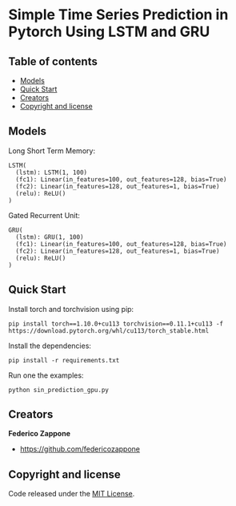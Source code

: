 # Simple Time Series Prediction in Pytorch Using LSTM and GRU

## Table of contents

- [Models](#models)
- [Quick Start](#quick-start)
- [Creators](#creators)
- [Copyright and license](#copyright-and-license)

## Models

Long Short Term Memory:

```
LSTM(
  (lstm): LSTM(1, 100)
  (fc1): Linear(in_features=100, out_features=128, bias=True)
  (fc2): Linear(in_features=128, out_features=1, bias=True)
  (relu): ReLU()
)
```

Gated Recurrent Unit:

```
GRU(
  (lstm): GRU(1, 100)
  (fc1): Linear(in_features=100, out_features=128, bias=True)
  (fc2): Linear(in_features=128, out_features=1, bias=True)
  (relu): ReLU()
)
```

## Quick Start

Install torch and torchvision using pip:

```
pip install torch==1.10.0+cu113 torchvision==0.11.1+cu113 -f https://download.pytorch.org/whl/cu113/torch_stable.html
```

Install the dependencies:

```
pip install -r requirements.txt
```

Run one the examples:

```
python sin_prediction_gpu.py
```


## Creators

**Federico Zappone**

- <https://github.com/federicozappone>

## Copyright and license

Code released under the [MIT License](https://github.com/federicozappone/rover/LICENSE.md).
